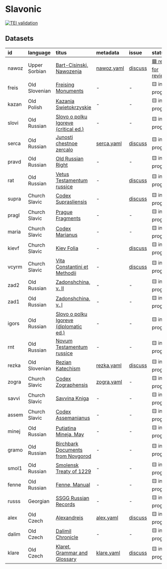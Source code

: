 # Slavonic
[![TEI validation](https://github.com/TITUS-2-0/slavonic/actions/workflows/validate_data.yaml/badge.svg?branch=main)](https://github.com/TITUS-2-0/slavonic/actions/workflows/validate_data.yaml)
## Datasets
| id    | language      | titus                                                                                                          | metadata                                                                         | issue                                                      | status                                                              |
|:------|:--------------|:---------------------------------------------------------------------------------------------------------------|:---------------------------------------------------------------------------------|:-----------------------------------------------------------|:--------------------------------------------------------------------|
| nawoz | Upper Sorbian | [Bart-Cisinski, Nawozenja](http://titus.uni-frankfurt.de/texte/etcs/slav/osorb/nawozena/nawoz.htm)             | [nawoz.yaml](https://github.com/TITUS-2-0/metadata/blob/main/curated/nawoz.yaml) | [discuss](https://github.com/TITUS-2-0/slavonic/issues/1)  | [🟦 ready for review](https://github.com/TITUS-2-0/slavonic/pull/7) |
| freis | Old Slovenian | [Freising Monuments](http://titus.uni-frankfurt.de/texte/etcs/slav/asloven/freisdk/freis.htm)                  | -                                                                                | -                                                          | 🟨 in progress                                                      |
| kazan | Old Polish    | [Kazania Swietokrzyskie](http://titus.uni-frankfurt.de/texte/etcs/slav/apoln/kazania/kazan.htm)                | -                                                                                | -                                                          | 🟨 in progress                                                      |
| slovi | Old Russian   | [Slovo o polku Igoreve (critical ed.)](http://titus.uni-frankfurt.de/texte/etcs/slav/aruss/slovigor/slovi.htm) | -                                                                                | -                                                          | 🟨 in progress                                                      |
| serca | Old Russian   | [Junosti chestnoe zercalo](http://titus.uni-frankfurt.de/texte/etcs/slav/aruss/sercalo/serca.htm)              | [serca.yaml](https://github.com/TITUS-2-0/metadata/blob/main/curated/serca.yaml) | [discuss](https://github.com/TITUS-2-0/slavonic/issues/5)  | 🟨 in progress                                                      |
| pravd | Old Russian   | [Old Russian Right](http://titus.uni-frankfurt.de/texte/etcs/slav/aruss/pravda/pravd.htm)                      | -                                                                                | -                                                          | 🟨 in progress                                                      |
| rat   | Old Russian   | [Vetus Testamentum russice](http://titus.uni-frankfurt.de/texte/etcs/slav/aruss/rat/rat.htm)                   | -                                                                                | [discuss](https://github.com/TITUS-2-0/slavonic/issues/6)  | 🟨 in progress                                                      |
| supra | Church Slavic | [Codex Suprasliensis](http://titus.uni-frankfurt.de/texte/etcs/slav/aksl/suprasl/supra.htm)                    | -                                                                                | [discuss](https://github.com/TITUS-2-0/slavonic/issues/10) | 🟨 in progress                                                      |
| pragl | Church Slavic | [Prague Fragments](http://titus.uni-frankfurt.de/texte/etcs/slav/aksl/praglist/pragl.htm)                      | -                                                                                | -                                                          | 🟨 in progress                                                      |
| maria | Church Slavic | [Codex Marianus](http://titus.uni-frankfurt.de/texte/etcs/slav/aksl/marianus/maria.htm)                        | -                                                                                | -                                                          | 🟨 in progress                                                      |
| kievf | Church Slavic | [Kiev Folia](http://titus.uni-frankfurt.de/texte/etcs/slav/aksl/kievfol/kievf.htm)                             | -                                                                                | [discuss](https://github.com/TITUS-2-0/slavonic/issues/9)  | 🟨 in progress                                                      |
| vcyrm | Church Slavic | [Vita Constantini et Methodii](http://titus.uni-frankfurt.de/texte/etcc/slav/aksl/vcyrmeth/vcyrm.htm)          | -                                                                                | [discuss](https://github.com/TITUS-2-0/slavonic/issues/8)  | 🟨 in progress                                                      |
| zad2  | Old Russian   | [Zadonshchina, v. II](http://titus.uni-frankfurt.de/texte/etcs/slav/aruss/zad2/zad2.htm)                       | -                                                                                | -                                                          | 🟨 in progress                                                      |
| zad1  | Old Russian   | [Zadonshchina, v. I](http://titus.uni-frankfurt.de/texte/etcs/slav/aruss/zad1/zad1.htm)                        | -                                                                                | -                                                          | 🟨 in progress                                                      |
| igors | Old Russian   | [Slovo o polku Igoreve (diplomatic ed.)](http://titus.uni-frankfurt.de/texte/etcs/slav/aruss/igorsh/igors.htm) | -                                                                                | -                                                          | 🟨 in progress                                                      |
| rnt   | Old Russian   | [Novum Testamentum russice](http://titus.uni-frankfurt.de/texte/etcs/slav/aruss/rnt/rnt.htm)                   | -                                                                                | -                                                          | 🟨 in progress                                                      |
| rezka | Old Slovenian | [Rezian Katechism](http://titus.uni-frankfurt.de/texte/etcs/slav/asloven/rezkat/rezka.htm)                     | [rezka.yaml](https://github.com/TITUS-2-0/metadata/blob/main/curated/rezka.yaml) | [discuss](https://github.com/TITUS-2-0/slavonic/issues/2)  | 🟨 in progress                                                      |
| zogra | Church Slavic | [Codex Zographensis](http://titus.uni-frankfurt.de/texte/etcs/slav/aksl/zograph/zogra.htm)                     | [zogra.yaml](https://github.com/TITUS-2-0/metadata/blob/main/curated/zogra.yaml) | -                                                          | 🟨 in progress                                                      |
| savvi | Church Slavic | [Savvina Kniga](http://titus.uni-frankfurt.de/texte/etcs/slav/aksl/savvina/savvi.htm)                          | -                                                                                | -                                                          | 🟨 in progress                                                      |
| assem | Church Slavic | [Codex Assemanianus](http://titus.uni-frankfurt.de/texte/etcs/slav/aksl/asseman/assem.htm)                     | -                                                                                | -                                                          | 🟨 in progress                                                      |
| minej | Old Russian   | [Putjatina Mineja, May](http://titus.uni-frankfurt.de/texte/etcs/slav/aruss/minej135/minej.htm)                | -                                                                                | -                                                          | 🟨 in progress                                                      |
| gramo | Old Russian   | [Birchbark Documents from Novgorod](http://titus.uni-frankfurt.de/texte/etcs/slav/aruss/gramoty/gramo.htm)     | -                                                                                | -                                                          | 🟨 in progress                                                      |
| smol1 | Old Russian   | [Smolensk Treaty of 1229](http://titus.uni-frankfurt.de/texte/etcs/slav/aruss/smol1229/smol1.htm)              | -                                                                                | -                                                          | 🟨 in progress                                                      |
| fenne | Old Russian   | [Fenne, Manual](http://titus.uni-frankfurt.de/texte/etcs/slav/aruss/fenne/fenne.htm)                           | -                                                                                | -                                                          | 🟨 in progress                                                      |
| russs | Georgian      | [SSGG Russian Records](http://titus.uni-frankfurt.de/texte/etce/slav/russ/russssgg/russs.htm)                  | -                                                                                | -                                                          | 🟨 in progress                                                      |
| alex  | Old Czech     | [Alexandreis](http://titus.uni-frankfurt.de/texte/etcs/slav/acech/alex/alex.htm)                               | [alex.yaml](https://github.com/TITUS-2-0/metadata/blob/main/curated/alex.yaml)   | [discuss](https://github.com/TITUS-2-0/slavonic/issues/3)  | 🟨 in progress                                                      |
| dalim | Old Czech     | [Dalimil Chronicle](http://titus.uni-frankfurt.de/texte/etcc/slav/acech/dalimil/dalim.htm)                     | -                                                                                | -                                                          | 🟨 in progress                                                      |
| klare | Old Czech     | [Klaret, Grammar and Glossary](http://titus.uni-frankfurt.de/texte/etcs/slav/acech/klaret/klare.htm)           | [klare.yaml](https://github.com/TITUS-2-0/metadata/blob/main/curated/klare.yaml) | [discuss](https://github.com/TITUS-2-0/slavonic/issues/4)  | 🟨 in progress                                                      |